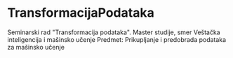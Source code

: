 # TransformacijaPodataka
 Seminarski rad "Transformacija podataka". 
 Master studije, smer Veštačka inteligencija i mašinsko učenje
 Predmet: Prikupljanje i predobrada podataka za mašinsko učenje
